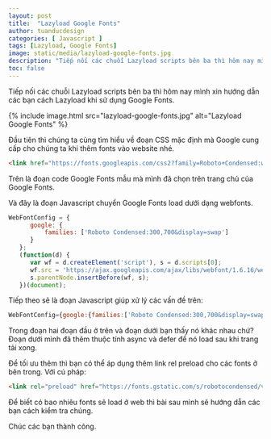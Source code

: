 ```yaml
---
layout: post
title:  "Lazyload Google Fonts"
author: tuanducdesign
categories: [ Javascript ]
tags: [Lazyload, Google Fonts]
image: static/media/lazyload-google-fonts.jpg
description: "Tiếp nối các chuỗi Lazyload scripts bên ba thì hôm nay mình xin hướng dẫn các bạn cách Lazyload khi sử dụng Google Fonts."
toc: false
---
```


Tiếp nối các chuỗi Lazyload scripts bên ba thì hôm nay mình xin hướng dẫn các bạn cách Lazyload khi sử dụng Google Fonts.

{% include image.html src="lazyload-google-fonts.jpg" alt="Lazyload Google Fonts" %}

Đầu tiên thì chúng ta cùng tìm hiểu về đoạn CSS mặc định mà Google cung cấp cho chúng ta khi thêm fonts vào website nhé.

```html
<link href="https://fonts.googleapis.com/css2?family=Roboto+Condensed:wght@300;700&display=swap" rel="stylesheet">
```

Trên là đoạn code Google Fonts mẫu mà mình đã chọn trên trang chủ của Google Fonts.

Và đây là đoạn Javascript chuyển Google Fonts load dưới dạng webfonts.

```javascript
WebFontConfig = {
      google: {
          families: ['Roboto Condensed:300,700&display=swap']
      }
   };
   (function(d) {
      var wf = d.createElement('script'), s = d.scripts[0];
      wf.src = 'https://ajax.googleapis.com/ajax/libs/webfont/1.6.16/webfont.js';
      s.parentNode.insertBefore(wf, s);
   })(document);
```

Tiếp theo sẽ là đoạn Javascript giúp xử lý các vấn đề trên:

```javascript
WebFontConfig={google:{families:['Roboto Condensed:300,700&display=swap']}};function td_webfonts(){var t=document.createElement("script");t.async=!0,t.defer=!0,t.src="https://ajax.googleapis.com/ajax/libs/webfont/1.6.16/webfont.js",document.body.appendChild(t)}window.addEventListener?window.addEventListener("load",td_webfonts,!1):window.attachEvent?window.attachEvent("onload",td_webfonts):window.onload=td_webfonts;
```

Trong đoạn hai đoạn đầu ở trên và đoạn dưới bạn thấy nó khác nhau chứ? Đoạn dưới mình đã thêm thuộc tính async và defer để nó load sau khi trang tải xong.

Để tối ưu thêm thì bạn có thể áp dụng thêm link rel preload cho các fonts ở bên trong. Với cú pháp:

```html
<link rel="preload" href="https://fonts.gstatic.com/s/robotocondensed/v19/ieVi2ZhZI2eCN5jzbjEETS9weq8-33mZGCkYb9lecyVC4A.woff2" type="fonts/woff2" crossorigin/>
```

Để biết có bao nhiêu fonts sẽ load ở web thì bài sau mình sẽ hướng dẫn các bạn cách kiểm tra chúng.

Chúc các bạn thành công.
